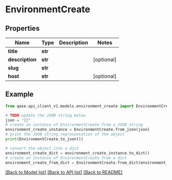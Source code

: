 # EnvironmentCreate


## Properties

Name | Type | Description | Notes
------------ | ------------- | ------------- | -------------
**title** | **str** |  | 
**description** | **str** |  | [optional] 
**slug** | **str** |  | 
**host** | **str** |  | [optional] 

## Example

```python
from qase.api_client_v1.models.environment_create import EnvironmentCreate

# TODO update the JSON string below
json = "{}"
# create an instance of EnvironmentCreate from a JSON string
environment_create_instance = EnvironmentCreate.from_json(json)
# print the JSON string representation of the object
print(EnvironmentCreate.to_json())

# convert the object into a dict
environment_create_dict = environment_create_instance.to_dict()
# create an instance of EnvironmentCreate from a dict
environment_create_from_dict = EnvironmentCreate.from_dict(environment_create_dict)
```
[[Back to Model list]](../README.md#documentation-for-models) [[Back to API list]](../README.md#documentation-for-api-endpoints) [[Back to README]](../README.md)


